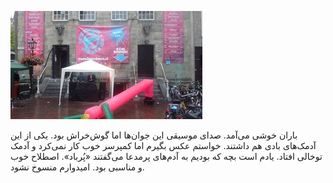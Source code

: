 <!-- 
.. title: پیاده‌روی در دلفت-هیجده آگوست دوهزار و پانزده
.. slug: 2015-08-18-lopen-in-delft
.. date: 2015-08-18 20:14:54 UTC+02:00
.. tags: 
.. category: پیاده‌روی در دلفت
.. link: 
.. description: 
.. type: text
-->

![delft](/20150818_185850958_small.jpg)

باران خوشی می‌آمد. صدای موسیقی این جوان‌ها اما گوش‌خراش بود. یکی از این آدمک‌های بادی هم داشتند. خواستم عکس بگیرم اما کمپرسر خوب کار نمی‌کرد و آدمک توخالی افتاد. یادم است بچه که بودیم به آدم‌های پرمدعا می‌گفتند «پُرباد». اصطلاح خوب و مناسبی بود. امیدوارم منسوخ نشود.

